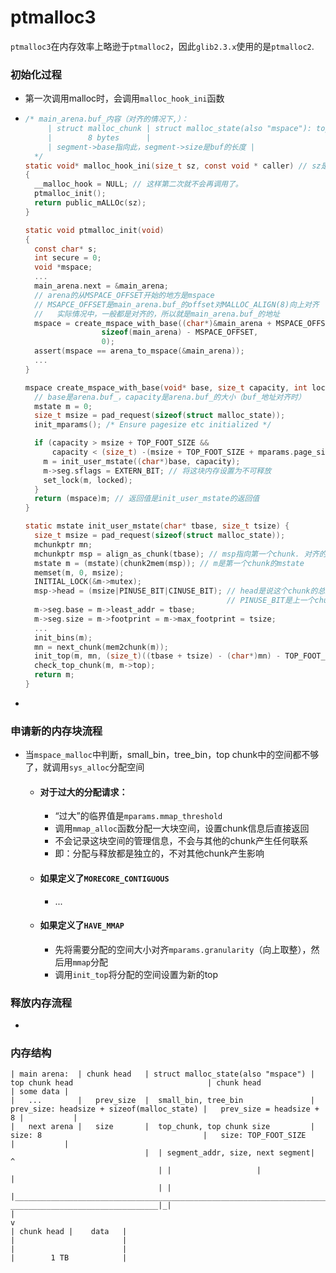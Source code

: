 # ptmalloc3

`ptmalloc3`在内存效率上略逊于`ptmalloc2`，因此`glib2.3.x`使用的是`ptmalloc2`.

### 初始化过程

- 第一次调用malloc时，会调用`malloc_hook_ini`函数

- ```C
  /* main_arena.buf_内容（对齐的情况下,）：
       | struct malloc_chunk | struct malloc_state(also "mspace"): top = top chunk | top chunk: head = 8 | chunk: head = TOP_FOT_SIZE |
       |        8 bytes      |                                                     |         8 bytes     |    TOP_FOT_SIZE btes       |
       | segment->base指向此，segment->size是buf的长度 |
    */
  static void* malloc_hook_ini(size_t sz, const void * caller) // sz是第一次调用malloc传递的参数size
  {
    __malloc_hook = NULL; // 这样第二次就不会再调用了。
    ptmalloc_init();
    return public_mALLOc(sz);
  }
  
  static void ptmalloc_init(void)
  {
    const char* s;
    int secure = 0;
    void *mspace;
    ...
    main_arena.next = &main_arena;
    // arena的从MSPACE_OFFSET开始的地方是mspace
    // MSAPCE_OFFSET是main_arena.buf_的offset对MALLOC_ALIGN(8)向上对齐
    //   实际情况中，一般都是对齐的，所以就是main_arena.buf_的地址
    mspace = create_mspace_with_base((char*)&main_arena + MSPACE_OFFSET,
  				   sizeof(main_arena) - MSPACE_OFFSET,
  				   0);
    assert(mspace == arena_to_mspace(&main_arena));
    ...
  }
  
  mspace create_mspace_with_base(void* base, size_t capacity, int locked) {
    // base是arena.buf_，capacity是arena.buf_的大小（buf_地址对齐时）
    mstate m = 0;
    size_t msize = pad_request(sizeof(struct malloc_state));
    init_mparams(); /* Ensure pagesize etc initialized */
  
    if (capacity > msize + TOP_FOOT_SIZE &&
        capacity < (size_t) -(msize + TOP_FOOT_SIZE + mparams.page_size)) {
      m = init_user_mstate((char*)base, capacity);
      m->seg.sflags = EXTERN_BIT; // 将这块内存设置为不可释放
      set_lock(m, locked);
    }
    return (mspace)m; // 返回值是init_user_mstate的返回值
  }
  
  static mstate init_user_mstate(char* tbase, size_t tsize) {
    size_t msize = pad_request(sizeof(struct malloc_state));
    mchunkptr mn;
    mchunkptr msp = align_as_chunk(tbase); // msp指向第一个chunk. 对齐的情况下msp == tbase
    mstate m = (mstate)(chunk2mem(msp)); // m是第一个chunk的mstate
    memset(m, 0, msize);
    INITIAL_LOCK(&m->mutex);
    msp->head = (msize|PINUSE_BIT|CINUSE_BIT); // head是说这个chunk的总大小（包括chunk的四个变量），是8bytes对齐的。因此空了三个bit可以存信息
                                               // PINUSE_BIT是上一个chunk已被用，CINUSE_BIT是本chunk已被用
    m->seg.base = m->least_addr = tbase;
    m->seg.size = m->footprint = m->max_footprint = tsize;
    ...
    init_bins(m);
    mn = next_chunk(mem2chunk(m));
    init_top(m, mn, (size_t)((tbase + tsize) - (char*)mn) - TOP_FOOT_SIZE); //TODO: 在arena的最后空间初始化top
    check_top_chunk(m, m->top);
    return m;
  }
  
  ```

- 

### 申请新的内存块流程

- 当`mspace_malloc`中判断，small_bin，tree_bin，top chunk中的空间都不够了，就调用`sys_alloc`分配空间

  - #### 对于过大的分配请求：

    - “过大”的临界值是`mparams.mmap_threshold`
    - 调用`mmap_alloc`函数分配一大块空间，设置chunk信息后直接返回
    - 不会记录这块空间的管理信息，不会与其他的chunk产生任何联系
    - 即：分配与释放都是独立的，不对其他chunk产生影响

  - #### 如果定义了`MORECORE_CONTIGUOUS`

    - ...

  - #### 如果定义了`HAVE_MMAP`

    - 先将需要分配的空间大小对齐`mparams.granularity`（向上取整），然后用`mmap`分配
    - 调用`init_top`将分配的空间设置为新的top

### 释放内存流程

- 



### 内存结构

```
| main arena:  | chunk head   | struct malloc_state(also "mspace") | top chunk head                              | chunk head                 | some data |
|   ...        |   prev_size  |  small_bin, tree_bin               |  prev_size: headsize + sizeof(malloc_state) |   prev_size = headsize + 8 |           |
|   next arena |   size       |  top_chunk, top chunk size         |  size: 8                                    |   size: TOP_FOOT_SIZE      |           |
                              |  | segment_addr, size, next segment|                                                                            ^
                                 | |                   |                                                                                        | 
                                 | |                   |________________________________________________________________________________________|
_________________________________|_|
|
v
| chunk head |    data   |
|                        |
|                        |
|        1 TB            |


```

